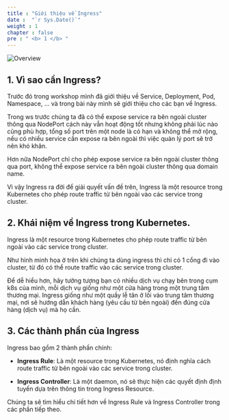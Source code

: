 ```yaml
---
title : "Giới thiệu về Ingress"
date :  "`r Sys.Date()`" 
weight : 1
chapter : false
pre : " <b> 1 </b> "
---
```


![Overview](/images/01.webp)

## 1. Vì sao cần Ingress?

Trước đó trong workshop mình đã giới thiệu về Service, Deployment, Pod, Namespace, ... và trong bài này mình sẽ giới thiệu cho các bạn về Ingress.

Trong ws trước chúng ta đã có thể expose service ra bên ngoài cluster thông qua NodePort cách này vẫn hoạt động tốt nhưng không phải lúc nào cũng phù hợp, tổng số port trên một node là có hạn và không thể mở rộng, nếu có nhiều service cần expose ra bên ngoài thì việc quản lý port sẽ trở nên khó khăn.

Hơn nữa NodePort chỉ cho phép expose service ra bên ngoài cluster thông qua port, không thể expose service ra bên ngoài cluster thông qua domain name.

Vì vậy Ingress ra đời để giải quyết vấn đề trên, Ingress là một resource trong Kubernetes cho phép route traffic từ bên ngoài vào các service trong cluster.

## 2. Khái niệm về Ingress trong Kubernetes.

Ingress là một resource trong Kubernetes cho phép route traffic từ bên ngoài vào các service trong cluster.

Như hình minh họa ở trên khi chúng ta dùng ingress thì chỉ có 1 cổng đi vào cluster, từ đó có thể route traffic vào các service trong cluster.

Để dễ hiểu hơn, hãy tưởng tượng bạn có nhiều dịch vụ chạy bên trong cụm k8s của mình, mỗi dịch vụ giống như một cửa hàng trong một trung tâm thương mại. Ingress giống như một quầy lễ tân ở lối vào trung tâm thương mại, nơi sẽ hướng dẫn khách hàng (yêu cầu từ bên ngoài) đến đúng cửa hàng (dịch vụ) mà họ cần.

## 3. Các thành phần của Ingress

Ingress bao gồm 2 thành phần chính:

- **Ingress Rule**: Là một resource trong Kubernetes, nó định nghĩa cách route traffic từ bên ngoài vào các service trong cluster.

- **Ingress Controller**: Là một daemon, nó sẽ thực hiện các quyết định định tuyến dựa trên thông tin trong Ingress Resource.

Chúng ta sẽ tìm hiểu chi tiết hơn về Ingress Rule và Ingress Controller trong các phần tiếp theo.